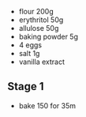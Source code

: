 * flour 200g
* erythritol 50g
* allulose 50g
* baking powder 5g
* 4 eggs
* salt 1g
* vanilla extract

## Stage 1
* bake 150 for 35m

